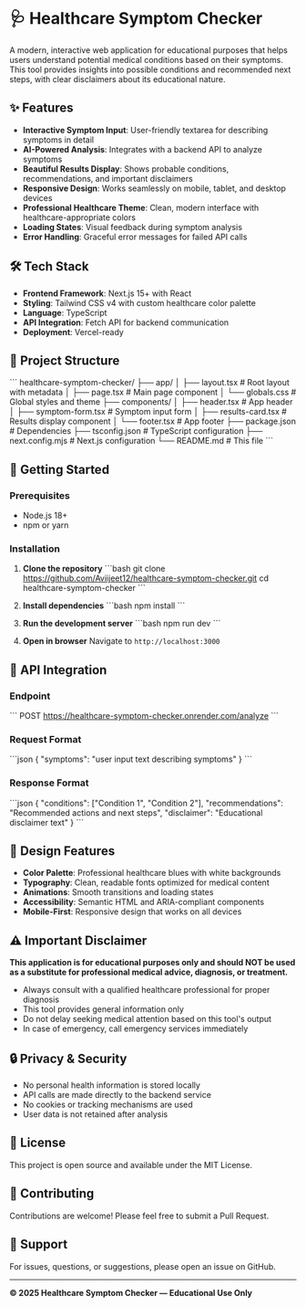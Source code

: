 # 🩺 Healthcare Symptom Checker

A modern, interactive web application for educational purposes that helps users understand potential medical conditions based on their symptoms. This tool provides insights into possible conditions and recommended next steps, with clear disclaimers about its educational nature.

## ✨ Features

- **Interactive Symptom Input**: User-friendly textarea for describing symptoms in detail
- **AI-Powered Analysis**: Integrates with a backend API to analyze symptoms
- **Beautiful Results Display**: Shows probable conditions, recommendations, and important disclaimers
- **Responsive Design**: Works seamlessly on mobile, tablet, and desktop devices
- **Professional Healthcare Theme**: Clean, modern interface with healthcare-appropriate colors
- **Loading States**: Visual feedback during symptom analysis
- **Error Handling**: Graceful error messages for failed API calls

## 🛠️ Tech Stack

- **Frontend Framework**: Next.js 15+ with React
- **Styling**: Tailwind CSS v4 with custom healthcare color palette
- **Language**: TypeScript
- **API Integration**: Fetch API for backend communication
- **Deployment**: Vercel-ready

## 📁 Project Structure

\`\`\`
healthcare-symptom-checker/
├── app/
│   ├── layout.tsx           # Root layout with metadata
│   ├── page.tsx             # Main page component
│   └── globals.css          # Global styles and theme
├── components/
│   ├── header.tsx           # App header
│   ├── symptom-form.tsx     # Symptom input form
│   ├── results-card.tsx     # Results display component
│   └── footer.tsx           # App footer
├── package.json             # Dependencies
├── tsconfig.json            # TypeScript configuration
├── next.config.mjs          # Next.js configuration
└── README.md                # This file
\`\`\`

## 🚀 Getting Started

### Prerequisites
- Node.js 18+ 
- npm or yarn

### Installation

1. **Clone the repository**
   \`\`\`bash
   git clone https://github.com/Aviijeet12/healthcare-symptom-checker.git
   cd healthcare-symptom-checker
   \`\`\`

2. **Install dependencies**
   \`\`\`bash
   npm install
   \`\`\`

3. **Run the development server**
   \`\`\`bash
   npm run dev
   \`\`\`

4. **Open in browser**
   Navigate to `http://localhost:3000`

## 📡 API Integration

### Endpoint
\`\`\`
POST https://healthcare-symptom-checker.onrender.com/analyze
\`\`\`

### Request Format
\`\`\`json
{
  "symptoms": "user input text describing symptoms"
}
\`\`\`

### Response Format
\`\`\`json
{
  "conditions": ["Condition 1", "Condition 2"],
  "recommendations": "Recommended actions and next steps",
  "disclaimer": "Educational disclaimer text"
}
\`\`\`

## 🎨 Design Features

- **Color Palette**: Professional healthcare blues with white backgrounds
- **Typography**: Clean, readable fonts optimized for medical content
- **Animations**: Smooth transitions and loading states
- **Accessibility**: Semantic HTML and ARIA-compliant components
- **Mobile-First**: Responsive design that works on all devices

## ⚠️ Important Disclaimer

**This application is for educational purposes only and should NOT be used as a substitute for professional medical advice, diagnosis, or treatment.**

- Always consult with a qualified healthcare professional for proper diagnosis
- This tool provides general information only
- Do not delay seeking medical attention based on this tool's output
- In case of emergency, call emergency services immediately

## 🔒 Privacy & Security

- No personal health information is stored locally
- API calls are made directly to the backend service
- No cookies or tracking mechanisms are used
- User data is not retained after analysis

## 📝 License

This project is open source and available under the MIT License.

## 🤝 Contributing

Contributions are welcome! Please feel free to submit a Pull Request.

## 📧 Support

For issues, questions, or suggestions, please open an issue on GitHub.

---

**© 2025 Healthcare Symptom Checker — Educational Use Only**
